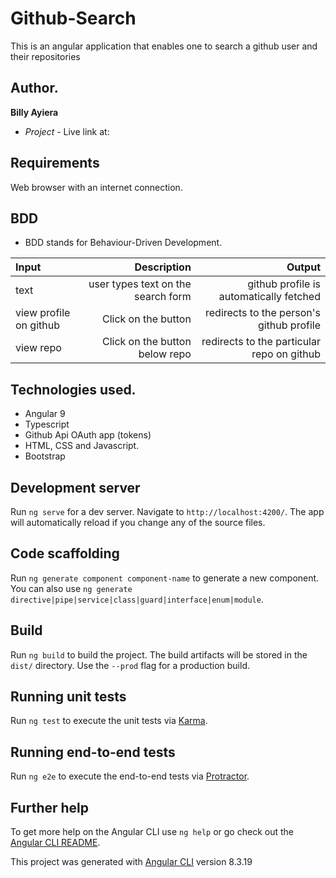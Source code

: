# Github-Search
This is an angular application that enables one to search a github user and their repositories
## Author.
**Billy Ayiera**
 - *Project* - Live link at:

## Requirements
Web browser with an internet connection.

## BDD
*  BDD stands for Behaviour-Driven Development.

 | Input | Description| Output |
 |:---    | ---: | ---: |
 | text | user types text on the search form | github profile is automatically fetched |   
 | view profile on github | Click on the button | redirects to the person's github profile |
 | view repo | Click on the button below repo |  redirects to the particular repo on github |

## Technologies used.
* Angular 9
* Typescript
* Github Api OAuth app (tokens)
* HTML, CSS and Javascript.
* Bootstrap

## Development server

Run `ng serve` for a dev server. Navigate to `http://localhost:4200/`. The app will automatically reload if you change any of the source files.

## Code scaffolding

Run `ng generate component component-name` to generate a new component. You can also use `ng generate directive|pipe|service|class|guard|interface|enum|module`.

## Build

Run `ng build` to build the project. The build artifacts will be stored in the `dist/` directory. Use the `--prod` flag for a production build.

## Running unit tests

Run `ng test` to execute the unit tests via [Karma](https://karma-runner.github.io).

## Running end-to-end tests

Run `ng e2e` to execute the end-to-end tests via [Protractor](http://www.protractortest.org/).

## Further help

To get more help on the Angular CLI use `ng help` or go check out the [Angular CLI README](https://github.com/angular/angular-cli/blob/master/README.md).

This project was generated with [Angular CLI](https://github.com/angular/angular-cli) version 8.3.19
